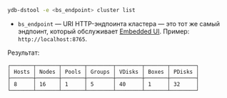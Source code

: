 <!-- markdownlint-disable blanks-around-fences -->

```bash
ydb-dstool -e <bs_endpoint> cluster list
```

* `bs_endpoint` — URI HTTP-эндпоинта кластера — это тот же самый эндпоинт, который обслуживает [Embedded UI](../../embedded-ui/index.md). Пример: `http://localhost:8765`.

Результат:

```text
┌───────┬───────┬───────┬────────┬────────┬───────┬────────┐
│ Hosts │ Nodes │ Pools │ Groups │ VDisks │ Boxes │ PDisks │
├───────┼───────┼───────┼────────┼────────┼───────┼────────┤
│ 8     │ 16    │ 1     │ 5      │ 40     │ 1     │ 32     │
└───────┴───────┴───────┴────────┴────────┴───────┴────────┘
```
